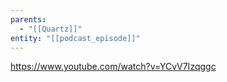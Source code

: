 ```yaml
---
parents:
  - "[[Quartz]]"
entity: "[[podcast_episode]]"
---
```


https://www.youtube.com/watch?v=YCvV7Izqggc

